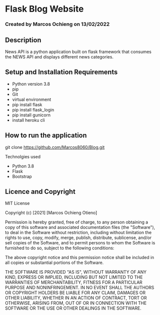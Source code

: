 # Flask Blog Website

### Created by Marcos Ochieng on 13/02/2022

## Description

 News API is a python application built on flask framework that consumes the NEWS API and displays different news categories.
## Setup and Installation Requirements

* Python version 3.8
* pip
* Git
* virtual environment
* pip install flask
* pip install flask_login
* pip install gunicorn
* install heroku cli

## How to run the application

git clone https://github.com/Marcos8060/Blog.git

Technolgies used
* Python 3.8
* Flask
* Bootstrap

## Licence and Copyright
MIT License

Copyright (c) [2021] [Marcos Ochieng Otieno]

Permission is hereby granted, free of charge, to any person obtaining a copy
of this software and associated documentation files (the "Software"), to deal
in the Software without restriction, including without limitation the rights
to use, copy, modify, merge, publish, distribute, sublicense, and/or sell
copies of the Software, and to permit persons to whom the Software is
furnished to do so, subject to the following conditions:

The above copyright notice and this permission notice shall be included in all
copies or substantial portions of the Software.

THE SOFTWARE IS PROVIDED "AS IS", WITHOUT WARRANTY OF ANY KIND, EXPRESS OR
IMPLIED, INCLUDING BUT NOT LIMITED TO THE WARRANTIES OF MERCHANTABILITY,
FITNESS FOR A PARTICULAR PURPOSE AND NONINFRINGEMENT. IN NO EVENT SHALL THE
AUTHORS OR COPYRIGHT HOLDERS BE LIABLE FOR ANY CLAIM, DAMAGES OR OTHER
LIABILITY, WHETHER IN AN ACTION OF CONTRACT, TORT OR OTHERWISE, ARISING FROM,
OUT OF OR IN CONNECTION WITH THE SOFTWARE OR THE USE OR OTHER DEALINGS IN THE
SOFTWARE.

